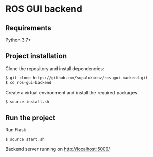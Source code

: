 # ROS GUI backend

## Requirements

Python 3.7+

## Project installation

Clone the repository and install dependencies:

```bash
$ git clone https://github.com/supalukbenz/ros-gui-backend.git
$ cd ros-gui-backend
```

Create a virtual environment and install the required packages

```bash
$ source install.sh
```

## Run the project

Run Flask

```bash
$ source start.sh
```

Backend server running on [http://localhost:5000/](http://localhost:5000/)
